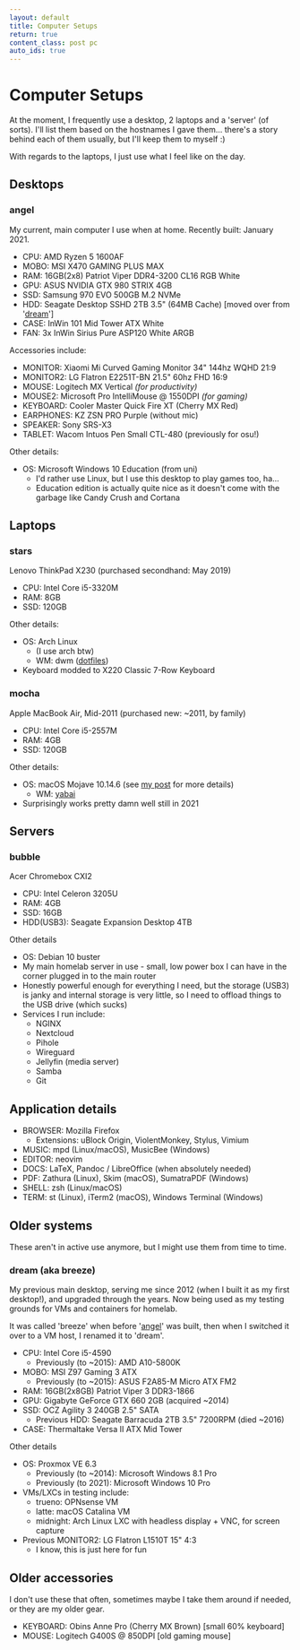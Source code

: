 ```yaml
---
layout: default
title: Computer Setups
return: true
content_class: post pc
auto_ids: true
---
```


# Computer Setups

At the moment, I frequently use a desktop, 2 laptops and a 'server' (of sorts). I'll list them based on the hostnames I gave them... there's a story behind each of them usually, but I'll keep them to myself :)

With regards to the laptops, I just use what I feel like on the day.

## Desktops

### angel

My current, main computer I use when at home. Recently built: January 2021.

- CPU: AMD Ryzen 5 1600AF
- MOBO: MSI X470 GAMING PLUS MAX
- RAM: 16GB(2x8) Patriot Viper DDR4-3200 CL16 RGB White
- GPU: ASUS NVIDIA GTX 980 STRIX 4GB
- SSD: Samsung 970 EVO 500GB M.2 NVMe
- HDD: Seagate Desktop SSHD 2TB 3.5" (64MB Cache) [moved over from '[dream](#dream-aka-breeze)']
- CASE: InWin 101 Mid Tower ATX White
- FAN: 3x InWin Sirius Pure ASP120 White ARGB

Accessories include:

- MONITOR: Xiaomi Mi Curved Gaming Monitor 34" 144hz WQHD 21:9
- MONITOR2: LG Flatron E2251T-BN 21.5" 60hz FHD 16:9
- MOUSE: Logitech MX Vertical *(for productivity)*
- MOUSE2: Microsoft Pro IntelliMouse @ 1550DPI *(for gaming)*
- KEYBOARD: Cooler Master Quick Fire XT (Cherry MX Red)
- EARPHONES: KZ ZSN PRO Purple (without mic)
- SPEAKER: Sony SRS-X3
- TABLET: Wacom Intuos Pen Small CTL-480 (previously for osu!)

Other details:

- OS: Microsoft Windows 10 Education (from uni)
	- I'd rather use Linux, but I use this desktop to play games too, ha...
	- Education edition is actually quite nice as it doesn't come with the garbage like Candy Crush and Cortana

## Laptops

### stars

Lenovo ThinkPad X230 (purchased secondhand: May 2019)

- CPU: Intel Core i5-3320M
- RAM: 8GB
- SSD: 120GB

Other details:

- OS: Arch Linux
	- (I use arch btw)
	- WM: dwm ([dotfiles](https://github.com/nicholastay/dotfiles))
- Keyboard modded to X220 Classic 7-Row Keyboard

### mocha

Apple MacBook Air, Mid-2011 (purchased new: ~2011, by family)

- CPU: Intel Core i5-2557M
- RAM: 4GB
- SSD: 120GB

Other details:

- OS: macOS Mojave 10.14.6 (see [my post](/2021/04/11/fde-mac.html) for more details)
	- WM: [yabai](https://github.com/koekeishiya/yabai)
- Surprisingly works pretty damn well still in 2021


## Servers

### bubble

Acer Chromebox CXI2

- CPU: Intel Celeron 3205U
- RAM: 4GB
- SSD: 16GB
- HDD(USB3): Seagate Expansion Desktop 4TB

Other details

- OS: Debian 10 buster
- My main homelab server in use - small, low power box I can have in the corner plugged in to the main router
- Honestly powerful enough for everything I need, but the storage (USB3) is janky and internal storage is very little, so I need to offload things to the USB drive (which sucks)
- Services I run include:
	- NGINX
	- Nextcloud
	- Pihole
	- Wireguard
	- Jellyfin (media server)
	- Samba
	- Git


## Application details

- BROWSER: Mozilla Firefox
	- Extensions: uBlock Origin, ViolentMonkey, Stylus, Vimium
- MUSIC: mpd (Linux/macOS), MusicBee (Windows)
- EDITOR: neovim
- DOCS: LaTeX, Pandoc / LibreOffice (when absolutely needed)
- PDF: Zathura (Linux), Skim (macOS), SumatraPDF (Windows)
- SHELL: zsh (Linux/macOS)
- TERM: st (Linux), iTerm2 (macOS), Windows Terminal (Windows)


## Older systems

These aren't in active use anymore, but I might use them from time to time.

### dream (aka breeze)

My previous main desktop, serving me since 2012 (when I built it as my first desktop!), and upgraded through the years. Now being used as my testing grounds for VMs and containers for homelab.

It was called 'breeze' when before '[angel](#angel)' was built, then when I switched it over to a VM host, I renamed it to 'dream'.

- CPU: Intel Core i5-4590
	- Previously (to ~2015): AMD A10-5800K
- MOBO: MSI Z97 Gaming 3 ATX
	- Previously (to ~2015): ASUS F2A85-M Micro ATX FM2
- RAM: 16GB(2x8GB) Patriot Viper 3 DDR3-1866
- GPU: Gigabyte GeForce GTX 660 2GB (acquired ~2014)
- SSD: OCZ Agility 3 240GB 2.5" SATA
	- Previous HDD: Seagate Barracuda 2TB 3.5" 7200RPM (died ~2016)
- CASE: Thermaltake Versa II ATX Mid Tower

Other details

- OS: Proxmox VE 6.3
	- Previously (to ~2014): Microsoft Windows 8.1 Pro
	- Previously (to 2021): Microsoft Windows 10 Pro
- VMs/LXCs in testing include:
	- trueno: OPNsense VM
	- latte: macOS Catalina VM
	- midnight: Arch Linux LXC with headless display + VNC, for screen capture
- Previous MONITOR2: LG Flatron L1510T 15" 4:3
	- I know, this is just here for fun


## Older accessories

I don't use these that often, sometimes maybe I take them around if needed, or they are my older gear.

- KEYBOARD: Obins Anne Pro (Cherry MX Brown) [small 60% keyboard]
- MOUSE: Logitech G400S @ 850DPI [old gaming mouse]